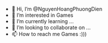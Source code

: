 - 👋 Hi, I’m @NguyenHoangPhuongDien
- 👀 I’m interested in Games
- 🌱 I’m currently learning ...
- 💞️ I’m looking to collaborate on ...
- 📫 How to reach me Games :)))

<!---
NguyenHoangPhuongDien/NguyenHoangPhuongDien is a ✨ special ✨ repository because its `README.md` (this file) appears on your GitHub profile.
You can click the Preview link to take a look at your changes.
--->
